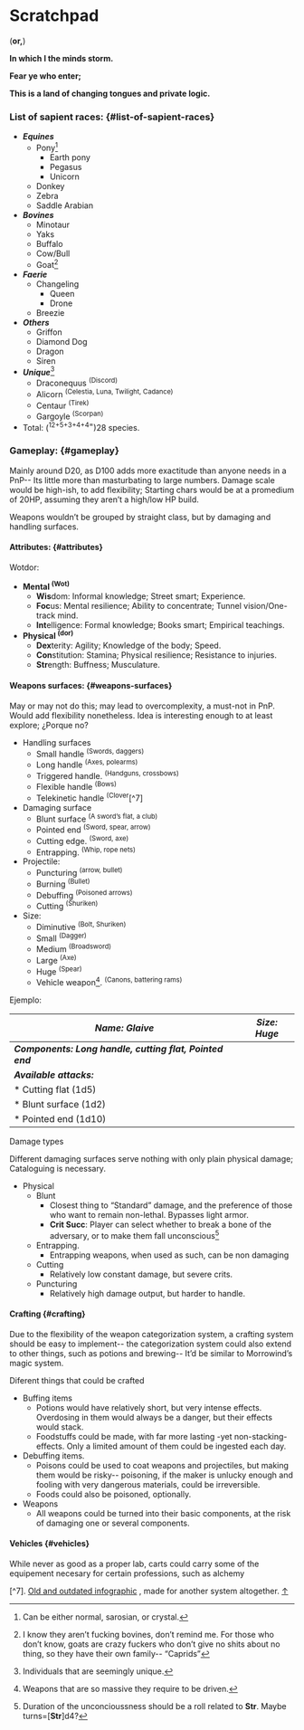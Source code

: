 # Scratchpad
(**or,**)

**In which I the minds storm.**

**Fear ye who enter;**

**This is a land of changing tongues and private logic.**

### List of sapient races: {#list-of-sapient-races}

*   **_Equines_**
    *   Pony[^4]
        *   Earth pony
        *   Pegasus
        *   Unicorn
    *   Donkey
    *   Zebra
    *   Saddle Arabian
*   **_Bovines_**
    *   Minotaur
    *   Yaks
    *   Buffalo
    *   Cow/Bull
    *   Goat[^5]
*   **_Faerie_**
    *   Changeling
        *   Queen
        *   Drone
    *   Breezie
*   **_Others_**
    *   Griffon
    *   Diamond Dog
    *   Dragon
    *   Siren
*   **_Unique_**[^6]
    *   Draconequus <sup>(Discord)</sup>
    *   Alicorn <sup>(Celestia, Luna, Twilight, Cadance)</sup>
    *   Centaur <sup>(Tirek)</sup>
    *   Gargoyle <sup>(Scorpan)</sup>
*   Total: (<sup>12+5+3+4+4=</sup>)28 species.

### Gameplay: {#gameplay}

Mainly around D20, as D100 adds more exactitude than anyone needs in a PnP-- Its little more than masturbating to large numbers. Damage scale would be high-ish, to add flexibility; Starting chars would be at a promedium of 20HP, assuming they aren’t a high/low HP build.

Weapons wouldn’t be grouped by straight class, but by damaging and handling surfaces.

#### Attributes: {#attributes}

Wotdor:

*   **Mental <sup>(Wot)</sup>**
    *   **Wis**dom: Informal knowledge; Street smart; Experience.
    *   **Foc**us: Mental resilience; Ability to concentrate; Tunnel vision/One-track mind.
    *   **Int**elligence: Formal knowledge; Books smart; Empirical teachings.
*   **Physical <sup>(dor)</sup>**
    *   **Dex**terity: Agility; Knowledge of the body; Speed.
    *   **Con**stitution: Stamina; Physical resilience; Resistance to injuries.
    *   **Str**ength: Buffness; Musculature.

#### Weapons surfaces: {#weapons-surfaces}

May or may not do this; may lead to overcomplexity, a must-not in PnP. Would add flexibility nonetheless. Idea is interesting enough to at least explore; ¿Porque no?

*   Handling surfaces
    *   Small handle <sup>(Swords, daggers)</sup>
    *   Long handle <sup>(Axes, polearms)</sup>
    *   Triggered handle. <sup>(Handguns, crossbows)</sup>
    *   Flexible handle <sup>(Bows)</sup>
    *   Telekinetic handle <sup>(Clover</sup>[^7]
*   Damaging surface
    *   Blunt surface <sup>(A sword’s flat, a club)</sup>
    *   Pointed end <sup>(Sword, spear, arrow)</sup>
    *   Cutting edge. <sup>(Sword, axe)</sup>
    *   Entrapping. <sup>(Whip, rope nets)</sup>
*   Projectile:
    *   Puncturing <sup>(arrow, bullet)</sup>
    *   Burning <sup>(Bullet)</sup>
    *   Debuffing <sup>(Poisoned arrows)</sup>
    *   Cutting <sup>(Shuriken)</sup>
*   Size:
    *   Diminutive <sup>(Bolt, Shuriken)</sup>
    *   Small <sup>(Dagger)</sup>
    *   Medium <sup>(Broadsword)</sup>
    *   Large <sup>(Axe)</sup>
    *   Huge <sup>(Spear)</sup>
    *   Vehicle weapon[^8]. <sup>(Canons, battering rams)</sup>

Ejemplo:

| **_Name: Glaive_** | **_Size: Huge_** |
| --- | --- |
|**_Components: Long handle, cutting flat, Pointed end_**|
|**_Available attacks:_**|
| * Cutting flat (1d5)|
| * Blunt surface (1d2)|
| * Pointed end (1d10)|


Damage types

Different damaging surfaces serve nothing with only plain physical damage; Cataloguing is necessary.

*   Physical
    *   Blunt
        *   Closest thing to “Standard” damage, and the preference of those who want to remain non-lethal. Bypasses light armor.
        *   **Crit Succ**: Player can select whether to break a bone of the adversary, or to make them fall unconscious[^9]
    *   Entrapping.
        *   Entrapping weapons, when used as such, can be non damaging
    *   Cutting
        *   Relatively low constant damage, but severe crits.
    *   Puncturing
        *   Relatively high damage output, but harder to handle.

#### Crafting {#crafting}

Due to the flexibility of the weapon categorization system, a crafting system should be easy to implement-- the categorization system could also extend to other things, such as potions and brewing-- It’d be similar to Morrowind’s magic system.

Diferent things that could be crafted

*   Buffing items
    *   Potions would have relatively short, but very intense effects. Overdosing in them would always be a danger, but their effects would stack.
    *   Foodstuffs could be made, with far more lasting -yet non-stacking- effects. Only a limited amount of them could be ingested each day.
*   Debuffing items.
    *   Poisons could be used to coat weapons and projectiles, but making them would be risky-- poisoning, if the maker is unlucky enough and fooling with very dangerous materials, could be irreversible.
    *   Foods could also be poisoned, optionally.
*   Weapons
    *   All weapons could be turned into their basic components, at the risk of damaging one or several components.

#### Vehicles {#vehicles}

While never as good as a proper lab, carts could carry some of the equipement necesary for certain professions, such as alchemy

[^1]: Other than _the_ canon setting, of course. It’ll be a sort of base, and only contain strictly canonical elements.

[^2]: Proper credit will be given in the manner of abundant footnotes.

[^3]: Creatures should have both their stats and methods for non-lethal management.

[^4]: Can be either normal, sarosian, or crystal.

[^5]: I know they aren’t fucking bovines, don’t remind me. For those who don’t know, goats are crazy fuckers who don’t give no shits about no thing, so they have their own family-- “Caprids”

[^6]: Individuals that are seemingly unique.

[^7].  [Old and outdated infographic](https://files.catbox.moe/u754q8.png) , made for another system altogether. [↑](README.md#781537938164547-footnote-ref-8)


[^8]: Weapons that are so massive they require to be driven.

[^9]: Duration of the unconcioussness should be a roll related to **Str**. Maybe turns=[**Str**]d4?